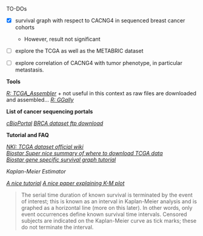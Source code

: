 

TO-DOs

- [X] survival graph with respect to CACNG4 in sequenced breast cancer cohorts
	+ However, result not significant
- [ ] explore the TCGA as well as the METABRIC dataset
- [ ] explore correlation of CACNG4 with tumor phenotype, in particular metastasis.


__Tools__

[_R: TCGA_Assembler_](http://health.bsd.uchicago.edu/yji/TCGA-Assembler-files/TCGA-Assembler.pdf)
	+ not useful in this context as raw files are downloaded and assembled...
[_R: GGally_](https://cran.r-project.org/web/packages/GGally/GGally.pdf)

__List of cancer sequencing portals__

[_cBioPortal_](http://www.cbioportal.org/)
[_BRCA dataset ftp download_](https://tcga-data.nci.nih.gov/tcgafiles/ftp_auth/distro_ftpusers/anonymous/tumor/brca/)


__Tutorial and FAQ__

[_NKI: TCGA dataset official wiki_](https://wiki.nci.nih.gov/display/TCGA/TCGA+Wiki+Home)  
[_Biostar Super nice summary of where to download TCGA data_](https://www.biostars.org/p/179077/)    
[_Biostar gene specific survival graph tutorial_](https://www.biostars.org/p/153013/)  



_Kaplan-Meier Estimator_

[_A nice tutorial_](http://rstudio-pubs-static.s3.amazonaws.com/5588_72eb65bfbe0a4cb7b655d2eee0751584.html)
[_A nice paper explaining K-M plot_](http://www.ncbi.nlm.nih.gov/pmc/articles/PMC3932959/)  

>The serial time duration of known survival is terminated by the event of interest; this is known as an interval in Kaplan-Meier analysis and is graphed as a horizontal line (more on this later). In other words, only event occurrences define known survival time intervals. Censored subjects are indicated on the Kaplan-Meier curve as tick marks; these do not terminate the interval.
